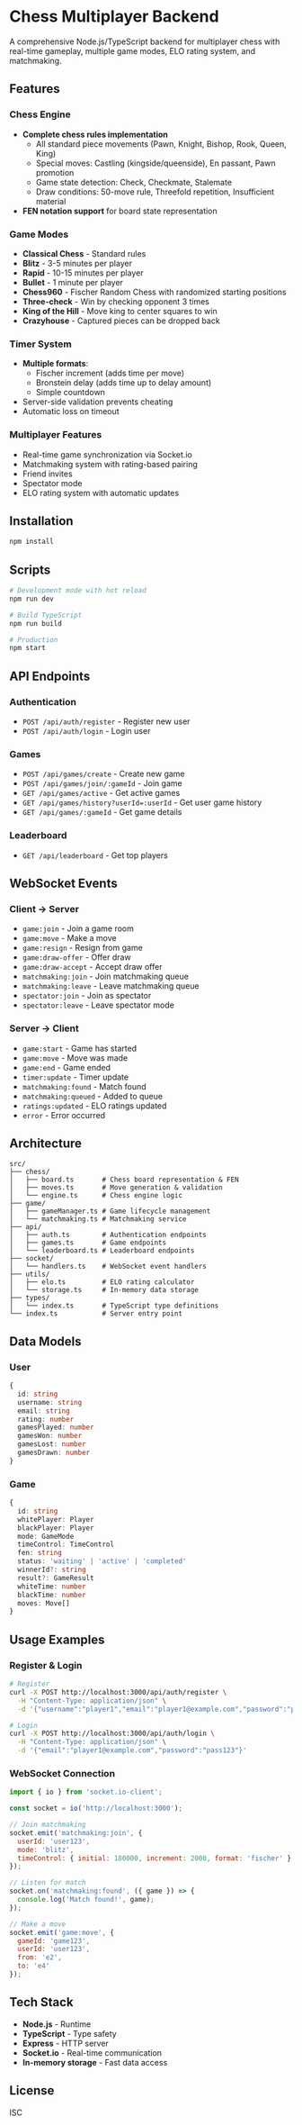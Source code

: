 # Chess Multiplayer Backend

A comprehensive Node.js/TypeScript backend for multiplayer chess with real-time gameplay, multiple game modes, ELO rating system, and matchmaking.

## Features

### Chess Engine
- **Complete chess rules implementation**
  - All standard piece movements (Pawn, Knight, Bishop, Rook, Queen, King)
  - Special moves: Castling (kingside/queenside), En passant, Pawn promotion
  - Game state detection: Check, Checkmate, Stalemate
  - Draw conditions: 50-move rule, Threefold repetition, Insufficient material
- **FEN notation support** for board state representation

### Game Modes
- **Classical Chess** - Standard rules
- **Blitz** - 3-5 minutes per player
- **Rapid** - 10-15 minutes per player
- **Bullet** - 1 minute per player
- **Chess960** - Fischer Random Chess with randomized starting positions
- **Three-check** - Win by checking opponent 3 times
- **King of the Hill** - Move king to center squares to win
- **Crazyhouse** - Captured pieces can be dropped back

### Timer System
- **Multiple formats**:
  - Fischer increment (adds time per move)
  - Bronstein delay (adds time up to delay amount)
  - Simple countdown
- Server-side validation prevents cheating
- Automatic loss on timeout

### Multiplayer Features
- Real-time game synchronization via Socket.io
- Matchmaking system with rating-based pairing
- Friend invites
- Spectator mode
- ELO rating system with automatic updates

## Installation

```bash
npm install
```

## Scripts

```bash
# Development mode with hot reload
npm run dev

# Build TypeScript
npm run build

# Production
npm start
```

## API Endpoints

### Authentication
- `POST /api/auth/register` - Register new user
- `POST /api/auth/login` - Login user

### Games
- `POST /api/games/create` - Create new game
- `POST /api/games/join/:gameId` - Join game
- `GET /api/games/active` - Get active games
- `GET /api/games/history?userId=:userId` - Get user game history
- `GET /api/games/:gameId` - Get game details

### Leaderboard
- `GET /api/leaderboard` - Get top players

## WebSocket Events

### Client -> Server
- `game:join` - Join a game room
- `game:move` - Make a move
- `game:resign` - Resign from game
- `game:draw-offer` - Offer draw
- `game:draw-accept` - Accept draw offer
- `matchmaking:join` - Join matchmaking queue
- `matchmaking:leave` - Leave matchmaking queue
- `spectator:join` - Join as spectator
- `spectator:leave` - Leave spectator mode

### Server -> Client
- `game:start` - Game has started
- `game:move` - Move was made
- `game:end` - Game ended
- `timer:update` - Timer update
- `matchmaking:found` - Match found
- `matchmaking:queued` - Added to queue
- `ratings:updated` - ELO ratings updated
- `error` - Error occurred

## Architecture

```
src/
├── chess/
│   ├── board.ts       # Chess board representation & FEN
│   ├── moves.ts       # Move generation & validation
│   └── engine.ts      # Chess engine logic
├── game/
│   ├── gameManager.ts # Game lifecycle management
│   └── matchmaking.ts # Matchmaking service
├── api/
│   ├── auth.ts        # Authentication endpoints
│   ├── games.ts       # Game endpoints
│   └── leaderboard.ts # Leaderboard endpoints
├── socket/
│   └── handlers.ts    # WebSocket event handlers
├── utils/
│   ├── elo.ts         # ELO rating calculator
│   └── storage.ts     # In-memory data storage
├── types/
│   └── index.ts       # TypeScript type definitions
└── index.ts           # Server entry point
```

## Data Models

### User
```typescript
{
  id: string
  username: string
  email: string
  rating: number
  gamesPlayed: number
  gamesWon: number
  gamesLost: number
  gamesDrawn: number
}
```

### Game
```typescript
{
  id: string
  whitePlayer: Player
  blackPlayer: Player
  mode: GameMode
  timeControl: TimeControl
  fen: string
  status: 'waiting' | 'active' | 'completed'
  winnerId?: string
  result?: GameResult
  whiteTime: number
  blackTime: number
  moves: Move[]
}
```

## Usage Examples

### Register & Login
```bash
# Register
curl -X POST http://localhost:3000/api/auth/register \
  -H "Content-Type: application/json" \
  -d '{"username":"player1","email":"player1@example.com","password":"pass123"}'

# Login
curl -X POST http://localhost:3000/api/auth/login \
  -H "Content-Type: application/json" \
  -d '{"email":"player1@example.com","password":"pass123"}'
```

### WebSocket Connection
```javascript
import { io } from 'socket.io-client';

const socket = io('http://localhost:3000');

// Join matchmaking
socket.emit('matchmaking:join', {
  userId: 'user123',
  mode: 'blitz',
  timeControl: { initial: 180000, increment: 2000, format: 'fischer' }
});

// Listen for match
socket.on('matchmaking:found', ({ game }) => {
  console.log('Match found!', game);
});

// Make a move
socket.emit('game:move', {
  gameId: 'game123',
  userId: 'user123',
  from: 'e2',
  to: 'e4'
});
```

## Tech Stack

- **Node.js** - Runtime
- **TypeScript** - Type safety
- **Express** - HTTP server
- **Socket.io** - Real-time communication
- **In-memory storage** - Fast data access

## License

ISC
